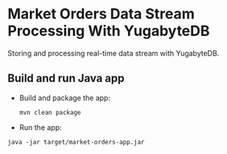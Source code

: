 # Market Orders Data Stream Processing With YugabyteDB

Storing and processing real-time data stream with YugabyteDB.

## Build and run Java app

* Build and package the app:
    ```shell
    mvn clean package 
    ```
* Run the app:
```shell
java -jar target/market-orders-app.jar
```    


